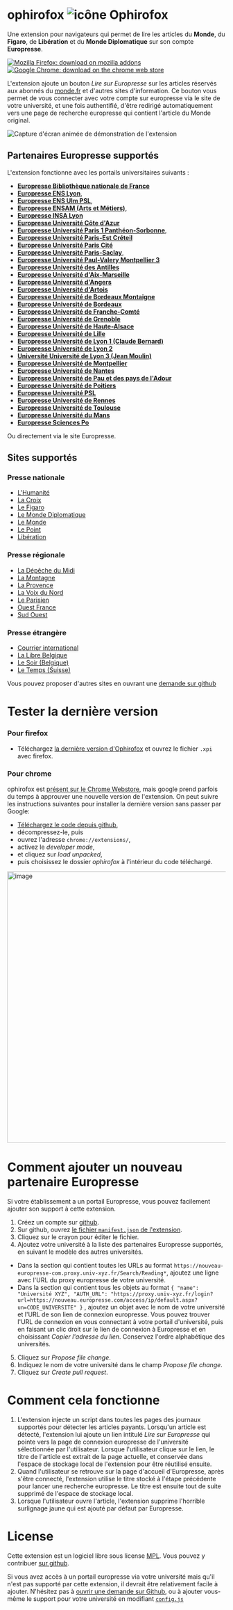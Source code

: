 # ophirofox ![icône Ophirofox](https://raw.githubusercontent.com/lovasoa/ophirofox/master/ophirofox/icons/48.png)

Une extension pour navigateurs qui permet de lire les articles du **Monde**, du **Figaro**, de **Libération** et du **Monde Diplomatique** sur son compte **Europresse**.

[![Mozilla Firefox: download on mozilla addons](https://user-images.githubusercontent.com/552629/82738693-f4900f80-9d39-11ea-816c-1bddb73b6967.png)](https://github.com/lovasoa/ophirofox/releases/latest/download/ophirofox.xpi)
[![Google Chrome: download on the chrome web store](https://user-images.githubusercontent.com/552629/104166652-661ceb00-53fb-11eb-91c1-2db0718db66f.png)](https://chrome.google.com/webstore/detail/ophirofox/mmmjkgckgcpankonbgbianpnfenbhodf)


L'extension ajoute un bouton *Lire sur Europresse* sur les articles réservés aux abonnés du [monde.fr](https://www.lemonde.fr/) et d'autres sites d'information.
Ce bouton vous permet de vous connecter avec votre compte sur europresse via le site de votre université, et une fois authentifié,
d'être redirigé automatiquement vers une page de recherche europresse qui contient l'article du Monde original.

![Capture d'écran animée de démonstration de l'extension](https://user-images.githubusercontent.com/552629/93182919-98168d00-f73a-11ea-9518-175847fdc677.gif)


## Partenaires Europresse supportés

L'extension fonctionne avec les portails universitaires suivants :
 - [**Europresse Bibliothèque nationale de France**](https://bnf.idm.oclc.org/login?url=https://nouveau.europresse.com/access/ip/default.aspx?un=bnf)
 - [**Europresse ENS Lyon**](https://acces.bibliotheque-diderot.fr/login?url=https://nouveau.europresse.com/access/ip/default.aspx?un=ENSLYONT_1),
 - [**Europresse ENS Ulm PSL**](http://proxy.rubens.ens.fr/login?url=https://nouveau.europresse.com/access/ip/default.aspx?un=PSLT_1),
 - [**Europresse ENSAM (Arts et Métiers)**](http://rp1.ensam.eu/login?url=https://nouveau.europresse.com/access/ip/default.aspx?un=AML),
 - [**Europresse INSA Lyon**](https://docelec.insa-lyon.fr/login?url=https://nouveau.europresse.com/access/ip/default.aspx?un=INSAT_3)
 - [**Europresse Université Côte d'Azur**](http://proxy.unice.fr/login?url=https://nouveau.europresse.com/access/ip/default.aspx?un=U032557T_1)
 - [**Europresse Université Paris 1 Panthéon-Sorbonne**](http://ezpaarse.univ-paris1.fr/login?url=https://nouveau.europresse.com/access/ip/default.aspx?un=SORBONNET_1),
 - [**Europresse Université Paris-Est Créteil**](https://ezproxy.u-pec.fr/login?url=https://nouveau.europresse.com/access/ip/default.aspx?un=D000030T_4)
 - [**Europresse Université Paris Cité**](https://ezproxy.u-paris.fr/login?url=https://nouveau.europresse.com/access/ip/default.aspx?un=UNIVPARIS)
 - [**Europresse Université Paris-Saclay**](https://ezproxy.universite-paris-saclay.fr/login?url=http://nouveau.europresse.com/access/ip/default.aspx?un=U031535T_9),
 - [**Europresse Université Paul-Valery Montpellier 3**](https://ezpupv.scdi-montpellier.fr/login?url=https://nouveau.europresse.com/access/ip/default.aspx?un=MontpellierT_1)
 - [**Europresse Université des Antilles**](http://bu-services.univ-antilles.fr:5000/login?url=https://nouveau.europresse.com/access/ip/default.aspx?un=ANTILLEST_1)
 - [**Europresse Université d'Aix-Marseille**](https://lama.univ-amu.fr/login?url=https://nouveau.europresse.com/access/ip/default.aspx?un=U031032T_1)
 - [**Europresse Université d'Angers**](https://buadistant.univ-angers.fr/login?url=https://nouveau.europresse.com/access/ip/default.aspx?un=BUANGERST_1)
 - [**Europresse Université d'Artois**](http://ezproxy.univ-artois.fr/login?url=https://nouveau.europresse.com/access/ip/default.aspx?un=littoralT_1)
 - [**Europresse Université de Bordeaux Montaigne**](https://www.ezproxy.u-bordeaux-montaigne.fr/login?url=https://nouveau.europresse.com/access/ip/default.aspx?un=UNIVMONTAIGNET_1)
 - [**Europresse Université de Bordeaux**](https://docelec.u-bordeaux.fr/login?url=https://nouveau.europresse.com/access/ip/default.aspx?un=UNIVBORDEAUXT_1)
 - [**Europresse Université de Franche-Comté**](http://scd1.univ-fcomte.fr/login?url=https://nouveau.europresse.com/access/ip/default.aspx?un=FCOMTET_1)
 - [**Europresse Université de Grenoble**](https://sid2nomade-2.grenet.fr/login?url=https://nouveau.europresse.com/access/ip/default.aspx?un=grenobleT_1)
 - [**Europresse Université de Haute-Alsace**](https://scd-proxy.uha.fr/login?url=http://nouveau.europresse.com/access/ip/default.aspx?un=ALSACET_1)
 - [**Europresse Université de Lille**](https://ressources-electroniques.univ-lille.fr/login?url=http://nouveau.europresse.com/access/ip/default.aspx?un=TourcoingT_1)
 - [**Europresse Université de Lyon 1 (Claude Bernard)**](http://docelec.univ-lyon1.fr/login?url=https://nouveau.europresse.com/access/ip/default.aspx?un=U033081T_1)
 - [**Europresse Université de Lyon 2**](https://nouveau-europresse-com.bibelec.univ-lyon2.fr/)
 - [**Université Université de Lyon 3 (Jean Moulin)**](http://ezscd.univ-lyon3.fr/login?url=https://nouveau.europresse.com/access/ip/default.aspx?un=MOULINT_1)
 - [**Europresse Université de Montpellier**](https://ezpum.scdi-montpellier.fr/login?url=https://nouveau.europresse.com/access/ip/default.aspx?un=MontpellierT_1)
 - [**Europresse Université de Nantes**](https://budistant.univ-nantes.fr/login?url=http://nouveau.europresse.com/access/ip/default.aspx?un=NANTEST_1)
 - [**Europresse Université de Pau et des pays de l'Adour**](https://nouveau-europresse-com.rproxy.univ-pau.fr/access/ip/default.aspx?un=uppaT_2)
 - [**Europresse Université de Poitiers**](http://ressources.univ-poitiers.fr/login?url=https://nouveau.europresse.com/access/ip/default.aspx?un=U032521T_1)
 - [**Europresse Université PSL**](https://portail.psl.eu/login?url=https://nouveau.europresse.com/access/ip/default.aspx?un=PSLT_1)
 - [**Europresse Université de Rennes**](https://nouveau-europresse-com.passerelle.univ-rennes1.fr/login?ur1=https://nouveau-europresse-com.passerelle.univ-rennes1.fr/access/ip/default.aspx?un=RENNES1AT_1)
 - [**Europresse Université de Toulouse**](https://gorgone.univ-toulouse.fr/login?url=https://nouveau.europresse.com/access/ip/default.aspx?un=CAPITOLET_2)
 - [**Europresse Université du Mans**](https://login.doc-elec.univ-lemans.fr/login?url=https://nouveau.europresse.com/access/ip/default.aspx?un=U031524T_1)
 - [**Europresse Sciences Po**](https://acces-distant.sciencespo.fr/fork?https://nouveau.europresse.com/access/ip/default.aspx?un=politique2T_1)

Ou directement via le site Europresse.

## Sites supportés

### Presse nationale
  - [L'Humanité](https://www.humanite.fr)
  - [La Croix](https://www.la-croix.com)
  - [Le Figaro](https://www.lefigaro.fr/)
  - [Le Monde Diplomatique](https://www.www.monde-diplomatique.fr)
  - [Le Monde](https://www.lemonde.fr/)
  - [Le Point](https://www.lepoint.fr)
  - [Libération](https://www.liberation.fr/)
  
### Presse régionale
  - [La Dépêche du Midi](https://www.ladepeche.fr/)
  - [La Montagne](https://www.lamontagne.fr)
  - [La Provence](https://www.laprovence.com/)
  - [La Voix du Nord](https://www.lavoixdunord.fr/)
  - [Le Parisien](https://www.leparisien.fr/)
  - [Ouest France](https://www.ouest-france.fr/)
  - [Sud Ouest](https://www.sudouest.fr/)
  
### Presse étrangère
  - [Courrier international](https://www.courrierinternational.com)
  - [La Libre Belgique](https://www.lalibre.be/)
  - [Le Soir (Belgique)](https://www.lesoir.be)
  - [Le Temps (Suisse)](https://www.letemps.ch/)

Vous pouvez proposer d'autres sites en ouvrant une [demande sur github](https://github.com/lovasoa/ophirofox/issues)

# Tester la dernière version

### Pour firefox

 - Téléchargez [la dernière version d'Ophirofox](https://github.com/lovasoa/ophirofox/releases/latest) et ouvrez le fichier `.xpi` avec firefox.

### Pour chrome

ophirofox est [présent sur le Chrome Webstore](https://chrome.google.com/webstore/detail/ophirofox/mmmjkgckgcpankonbgbianpnfenbhodf), mais google prend parfois du temps à approuver une nouvelle version de l'extension. On peut suivre les instructions suivantes pour installer la dernière version sans passer par Google:

 - [Téléchargez le code depuis github](https://github.com/lovasoa/ophirofox/archive/master.zip),
 - décompressez-le, puis
 - ouvrez l'adresse `chrome://extensions/`,
 - activez le *developer mode*,
 - et cliquez sur *load unpacked*,
 - puis choisissez le dossier *ophirofox* à l'intérieur du code téléchargé.

<img width="624" alt="image" src="https://user-images.githubusercontent.com/552629/94343918-dbff7100-001b-11eb-86e4-df66e15bc6f6.png">

# Comment ajouter un nouveau partenaire Europresse

Si votre établissement a un portail Europresse, vous pouvez facilement ajouter son support à cette extension.

1. Créez un compte sur [github](https://github.com).
2. Sur github, ouvrez [le fichier `manifest.json` de l'extension](https://github.com/lovasoa/ophirofox/blob/master/ophirofox/manifest.json).
3. Cliquez sur le crayon pour éditer le fichier.
4. Ajoutez votre université à la liste des partenaires Europresse supportés, en suivant le modèle des autres universités.
  - Dans la section qui contient toutes les URLs au format `https://nouveau-europresse-com.proxy.univ-xyz.fr/Search/Reading*`, ajoutez une ligne avec l'URL du proxy europresse de votre université.
  - Dans la section qui contient tous les objets au format 
    `{ "name": "Université XYZ", "AUTH_URL": "https://proxy.univ-xyz.fr/login?url=https://nouveau.europresse.com/access/ip/default.aspx?un=CODE_UNIVERSITE" }`
    , ajoutez un objet avec le nom de votre université et l'URL de son lien de connexion europresse. Vous pouvez trouver l'URL de connexion en vous connectant à votre portail d'université, puis en faisant un clic droit sur le lien de connexion à Europresse et en choisissant *Copier l'adresse du lien*. Conservez l'ordre alphabétique des universités.
5. Cliquez sur *Propose file change*.
6. Indiquez le nom de votre université dans le champ *Propose file change*.
7. Cliquez sur *Create pull request*.

# Comment cela fonctionne

1. L'extension injecte un script dans toutes les pages des journaux supportés pour détecter les articles payants.
Lorsqu'un article est détecté, l'extension lui ajoute un lien intitulé *Lire sur Europresse* qui pointe vers
la page de connexion europresse de l'université sélectionnée par l'utilisateur.
Lorsque l'utilisateur clique sur le lien, le titre de l'article est extrait de la page actuelle,
et conservée dans l'espace de stockage local de l'extension pour être réutilisé ensuite.
2. Quand l'utilisateur se retrouve sur la page d'accueil d'Europresse, après s'être connecté, l'extension utilise le titre stocké à l'étape précédente pour lancer une recherche europresse. Le titre est ensuite tout de suite supprimé de l'espace de stockage local.
3. Lorsque l'utilisateur ouvre l'article, l'extension supprime l'horrible surlignage jaune qui est ajouté par défaut par Europresse.

# License

Cette extension est un logiciel libre sous license [MPL](https://github.com/lovasoa/ophirofox/blob/master/LICENSE).
Vous pouvez y contribuer [sur github](https://github.com/lovasoa/ophirofox).

Si vous avez accès à un portail europresse via votre université mais qu'il n'est pas supporté par cette extension,
il devrait être relativement facile à ajouter.
N'hésitez pas à [ouvrir une demande sur Github](https://github.com/lovasoa/ophirofox/issues/new),
ou à ajouter vous-même le support pour votre université en modifiant [`config.js`](./ophirofox/content_scripts/config.js) 

